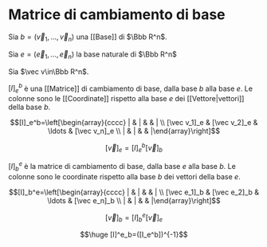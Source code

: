 # Matrice di cambiamento di base

Sia $b=(\vec v_1,\ldots,\vec v_n)$ una [[Base]] di $\Bbb R^n$.

Sia $e=(\vec e_1,\ldots,\vec e_n)$ la base naturale di $\Bbb R^n$

Sia $\vec v\in\Bbb R^n$.

$[I]_e^b$ è una [[Matrice]] di cambiamento di base, dalla base $b$ alla base $e$. Le colonne sono le [[Coordinate]] rispetto alla base $e$ dei [[Vettore|vettori]] della base $b$.

$$[I]_e^b=\left[\begin{array}{cccc} | & | & & | \\ [\vec v_1]_e & [\vec v_2]_e & \ldots & [\vec v_n]_e \\ | & | & & |\end{array}\right]$$

$$[\vec v]_e=[I]_e^b[\vec v]_b$$

$[I]_b^e$ è la matrice di cambiamento di base, dalla base $e$ alla base $b$. Le colonne sono le coordinate rispetto alla base $b$ dei vettori della base $e$.

$$[I]_b^e=\left[\begin{array}{cccc} | & | & & | \\ [\vec e_1]_b & [\vec e_2]_b & \ldots & [\vec e_n]_b \\ | & | & & |\end{array}\right]$$

$$[\vec v]_b=[I]^e_b[\vec v]_e$$

$$\huge [I]^e_b=([I_e^b])^{-1}$$